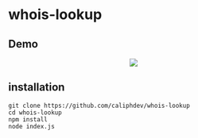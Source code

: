 # whois-lookup

## Demo

<p align="center">
<a href="//whois.caliph.my.id"'><img src="https://caliph.my.id/public/storage/projects/62a1a335df0ff.png"></img></a>
</p>

## installation

```
git clone https://github.com/caliphdev/whois-lookup
cd whois-lookup
npm install
node index.js
```
